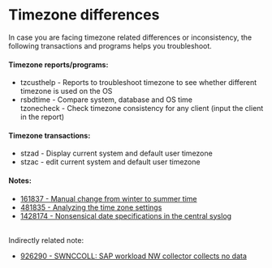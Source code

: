 # Timezone differences

In case you are facing timezone related differences or inconsistency, the following transactions and programs helps you troubleshoot.

#### Timezone reports/programs:

* tzcusthelp - Reports to troubleshoot timezone to see whether different timezone is used on the OS
* rsbdtime - Compare system, database and OS time\
  tzonecheck - Check timezone consistency for any client (input the client in the report)

#### Timezone transactions:

* stzad - Display current system and default user timezone
* stzac - edit current system and default user timezone

#### Notes:

* [161837 - Manual change from winter to summer time](https://launchpad.support.sap.com/#/notes/161837)
* [481835 - Analyzing the time zone settings](https://launchpad.support.sap.com/#/notes/481835)
* [1428174 - Nonsensical date specifications in the central syslog](https://launchpad.support.sap.com/#/notes/1428174)

\
Indirectly related note:

* [926290 - SWNCCOLL: SAP workload NW collector collects no data](https://launchpad.support.sap.com/#/notes/926290)
